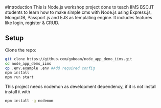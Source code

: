 #Introduction
This is Node.js workshop project done to teach IIMS BSC.IT students to learn how to make simple cms with Node.js using Express.js, MongoDB, Passport.js and EJS as templating engine. It includes features like login, register & CRUD.

## Setup
Clone the repo:
```bash
git clone https://github.com/gobeam/node_app_demo_iims.git
cd node_app_demo_iims
cp .env.example .env #Add required config 
npm install
npm run start
```
This project needs nodemon as development dependency, if it is not install install it with
```bash
npm install -g nodemon
```

